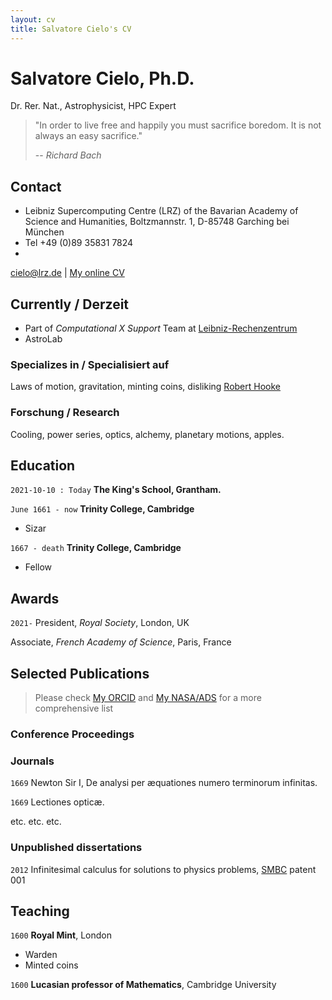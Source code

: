 ```yaml
---
layout: cv
title: Salvatore Cielo's CV
---
```

# Salvatore Cielo, Ph.D.
Dr. Rer. Nat., Astrophysicist, HPC Expert
>  "In order to live free and happily
>   you must sacrifice boredom. 
>   It is not always an easy sacrifice."
> 
>   -- <cite>_Richard Bach_</cite>

## Contact
- Leibniz Supercomputing Centre (LRZ) of the Bavarian Academy of Science and Humanities, Boltzmannstr. 1, D-85748 Garching bei München
- Tel +49 (0)89 35831 7824
- <div id="webaddress">
<a href="cielo@lrz.de">cielo@lrz.de</a>
| <a href="https://sacielo.github.io/markdown-cv/">My online CV</a>
</div>


## Currently / Derzeit

- Part of _Computational X Support_ Team at [Leibniz-Rechenzentrum](https://www.lrz.de/)
- AstroLab 

### Specializes in / Specialisiert auf

Laws of motion, gravitation, minting coins, disliking [Robert Hooke](http://en.wikipedia.org/wiki/Robert_Hooke)


### Forschung / Research 

Cooling, power series, optics, alchemy, planetary motions, apples.


## Education

`2021-10-10 : Today`
__The King's School, Grantham.__

`June 1661 - now`
__Trinity College, Cambridge__

- Sizar

`1667 - death`
__Trinity College, Cambridge__

- Fellow

## Awards

`2021-`
President, *Royal Society*, London, UK

Associate, *French Academy of Science*, Paris, France

## Selected Publications

> Please check [My ORCID](https://orcid.org/my-orcid?orcid=0000-0002-2019-8187)  and 
> [My NASA/ADS](https://ui.adsabs.harvard.edu/search/q=author%3A%22Cielo%2C%20Salvatore%22&sort=date%20desc%2C%20bibcode%20desc&p_=0)
> for a more comprehensive list

### Conference Proceedings

### Journals

`1669`
Newton Sir I, De analysi per æquationes numero terminorum infinitas. 

`1669`
Lectiones opticæ.

etc. etc. etc.

### Unpublished dissertations

`2012`
Infinitesimal calculus for solutions to physics problems, [SMBC](http://www.techdirt.com/articles/20121011/09312820678/if-patents-had-been-around-time-newton.shtml) patent 001


## Teaching 

`1600`
__Royal Mint__, London

- Warden
- Minted coins

`1600`
__Lucasian professor of Mathematics__, Cambridge University



<!-- ### Footer

Last updated: May 2013 -->


